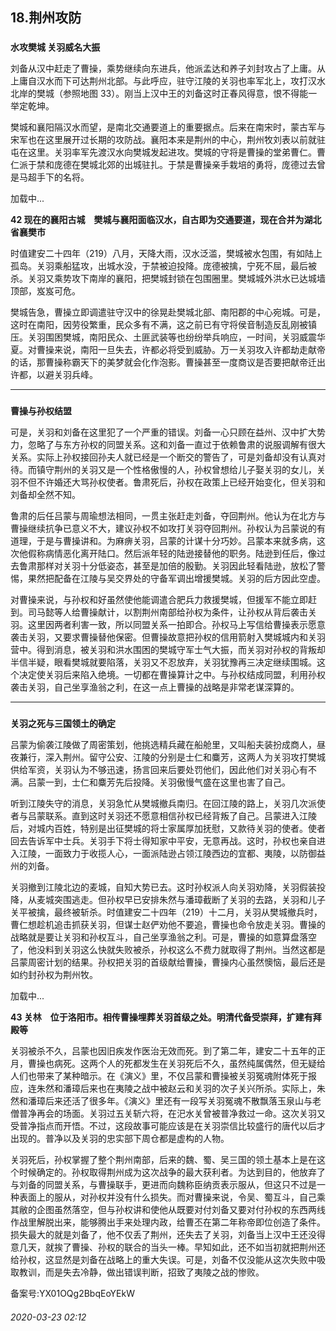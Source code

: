 ## 18.荆州攻防

### 
**水攻樊城 关羽威名大振**



 刘备从汉中赶走了曹操，乘势继续向东进兵，他派孟达和养子刘封攻占了上庸。从上庸自汉水而下可达荆州北部。与此呼应，驻守江陵的关羽也率军北上，攻打汉水北岸的樊城（参照地图 33）。刚当上汉中王的刘备这时正春风得意，恨不得能一举定乾坤。
 



 樊城和襄阳隔汉水而望，是南北交通要道上的重要据点。后来在南宋时，蒙古军与宋军也在这里展开过长期的攻防战。襄阳本来是荆州的中心，荆州牧刘表以前就驻屯在这里。关羽率军先渡汉水向樊城发起进攻。樊城的守将是曹操的堂弟曹仁。曹仁派于禁和庞德在樊城北郊的出城驻扎。于禁是曹操亲手栽培的勇将，庞德过去曾是马超手下的名将。
 



![]()加载中...




**42 现在的襄阳古城　樊城与襄阳面临汉水，自古即为交通要道，现在合并为湖北省襄樊市** 




 时值建安二十四年（219）八月，天降大雨，汉水泛滥，樊城被水包围，有如陆上孤岛。关羽乘船猛攻，出城水没，于禁被迫投降。庞德被擒，宁死不屈，最后被杀。关羽又乘势攻下南岸的襄阳，把樊城封锁在包围圈里。樊城城外洪水已达城墙顶部，岌岌可危。
 



 樊城告急，曹操立即调遣驻守汉中的徐晃赴樊城北部、南阳郡的中心宛城。可是，这时在南阳，因劳役繁重，民众多有不满，这之前已有守将侯音制造反乱刚被镇压。关羽围困樊城，南阳民众、土匪武装等也纷纷举兵响应，一时间，关羽威震华夏。对曹操来说，南阳一旦失去，许都必将受到威胁。万一关羽攻入许都劫走献帝的话，那曹操称霸天下的美梦就会化作泡影。曹操甚至一度商议是否要把献帝迁出许都，以避关羽兵峰。
 




---


### 
**曹操与孙权结盟**



 可是，关羽和刘备在这里犯了一个严重的错误。刘备一心只顾在益州、汉中扩大势力，忽略了与东方孙权的同盟关系。这和刘备一直过于依赖鲁肃的说服调解有很大关系。实际上孙权接回孙夫人就已经是一个断交的警告了，可是刘备却没有认真对待。而镇守荆州的关羽又是一个性格傲慢的人，孙权曾想给儿子娶关羽的女儿，关羽不但不许婚还大骂孙权使者。鲁肃死后，孙权在政策上已经开始变化，但关羽和刘备却全然不知。
 



 鲁肃的后任吕蒙与周瑜想法相同，一贯主张赶走刘备，夺回荆州。他认为在北方与曹操继续抗争已意义不大，建议孙权不如攻打关羽夺回荆州。孙权认为吕蒙说的有道理，于是与曹操讲和。为麻痹关羽，吕蒙的计谋十分巧妙。吕蒙本来就多病，这次他假称病情恶化离开陆口。然后派年轻的陆逊接替他的职务。陆逊到任后，像过去鲁肃那样对关羽十分低姿态，甚至是加倍的殷勤。关羽因此轻看陆逊，放松了警惕，果然把配备在江陵与吴交界处的守备军调出增援樊城。关羽的后方因此空虚。
 



 对曹操来说，与孙权和好虽然使他能调遣合肥兵力救援樊城，但援军不能立即赶到。司马懿等人给曹操献计，以割荆州南部给孙权为条件，让孙权从背后袭击关羽。这里因两者利害一致，所以同盟关系一拍即合。孙权马上写信给曹操表示愿意袭击关羽，又要求曹操替他保密。但曹操故意把孙权的信用箭射入樊城城内和关羽营中。得到消息，被关羽和洪水围困的樊城守军士气大振，而关羽对孙权的背叛却半信半疑，眼看樊城就要陷落，关羽又不忍放弃，关羽犹豫再三决定继续围城。这个决定使关羽后来陷入绝境。一切都在曹操算计之中。与孙权结成同盟，利用孙权袭击关羽，自己坐享渔翁之利，在这一点上曹操的战略是非常老谋深算的。
 




---


### 
**关羽之死与三国领土的确定**



 吕蒙为偷袭江陵做了周密策划，他挑选精兵藏在船舱里，又叫船夫装扮成商人，昼夜兼行，深入荆州。留守公安、江陵的分别是士仁和麋芳，这两人为关羽攻打樊城供给军资，关羽认为不够迅速，扬言回来后要处罚他们，因此他们对关羽心有不满。吕蒙一到，士仁和麋芳先后投降。关羽傲慢气盛在这里也害了自己。
 



 听到江陵失守的消息，关羽急忙从樊城撤兵南归。在回江陵的路上，关羽几次派使者与吕蒙联系。直到这时关羽还不愿意相信孙权已经背叛了自己。吕蒙进入江陵后，对城内百姓，特别是出征樊城的将士家属厚加抚慰，又款待关羽的使者。使者回去告诉军中士兵。关羽手下将士得知家中平安，无意再战。这时，孙权也亲自进入江陵，一面致力于收揽人心，一面派陆逊占领江陵西边的宜都、夷陵，以防御益州的刘备。
 



 关羽撤到江陵北边的麦城，自知大势已去。这时孙权派人向关羽劝降，关羽假装投降，从麦城突围逃走。但孙权早已安排朱然与潘璋截断了关羽的去路，关羽和儿子关平被擒，最终被斩杀。时值建安二十四年（219）十二月，关羽从樊城撤兵时，曹仁想趁机追击抓获关羽，但谋士赵俨劝他不要追，曹操也命令放走关羽。曹操的战略就是要让关羽和孙权互斗，自己坐享渔翁之利。可是，曹操的如意算盘落空了，他没料到关羽这么快就失败被杀，孙权这么不费力就取得了荆州。当然这都是吕蒙周密计划的结果。孙权把关羽的首级献给曹操，曹操内心虽然懊恼，最后还是如约封孙权为荆州牧。
 



![]()加载中...




**43 关林　位于洛阳市。相传曹操埋葬关羽首级之处。明清代备受崇拜，扩建有拜殿等** 




 关羽被杀不久，吕蒙也因旧疾发作医治无效而死。到了第二年，建安二十五年的正月，曹操也病死。这两个人的死都发生在关羽死后不久，虽然纯属偶然，但无疑给人们也带来了某种暗示。在《演义》里，不仅吕蒙和曹操被关羽冤魂附体死于报应，连朱然和潘璋后来也在夷陵之战中被赵云和关羽的次子关兴所杀。实际上，朱然和潘璋后来还活了很多年。《演义》里还有一段写关羽冤魂不散飘落玉泉山与老僧普净再会的场面。关羽过五关斩六将，在汜水关曾被普净救过一命。这次关羽又受普净指点而开悟。不过，这段故事可能应该是在关羽崇信比较盛行的唐代以后才出现的。普净以及关羽的忠实部下周仓都是虚构的人物。
 



 关羽死后，孙权掌握了整个荆州南部，后来的魏、蜀、吴三国的领土基本上是在这个时候确定的。孙权取得荆州成为这次战争的最大获利者。为达到目的，他放弃了与刘备的同盟关系，与曹操联手，更进而向魏称臣纳贡表示服从，但这只不过是一种表面上的服从，对孙权并没有什么损失。而对曹操来说，令吴、蜀互斗，自己乘其敝的企图虽然落空，但与孙权讲和使他从既要对付刘备又要对付孙权的东西两线作战里解脱出来，能够腾出手来处理内政，给曹丕在第二年称帝即位创造了条件。损失最大的就是刘备了，他不仅丢了荆州，还失去了关羽，刘备当上汉中王还没得意几天，就挨了曹操、孙权的联合的当头一棒。早知如此，还不如当初就把荆州还给孙权，这显然是刘备在战略上的重大失误。可是，刘备不仅没能从这次失败中吸取教训，而是失去冷静，做出错误判断，招致了夷陵之战的惨败。
 



备案号:YX01OQg2BbqEoYEkW


###### 2020-03-23 02:12
